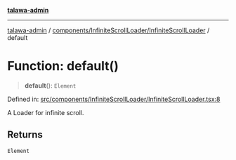 [**talawa-admin**](../../../../README.md)

***

[talawa-admin](../../../../modules.md) / [components/InfiniteScrollLoader/InfiniteScrollLoader](../README.md) / default

# Function: default()

> **default**(): `Element`

Defined in: [src/components/InfiniteScrollLoader/InfiniteScrollLoader.tsx:8](https://github.com/bint-Eve/talawa-admin/blob/e05e1a03180dbbfc7ba850102958ea6b6cd4b01e/src/components/InfiniteScrollLoader/InfiniteScrollLoader.tsx#L8)

A Loader for infinite scroll.

## Returns

`Element`
